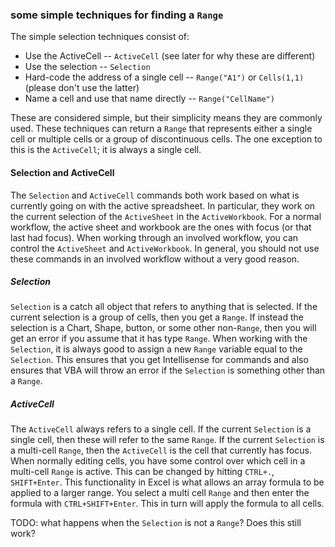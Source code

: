 ### some simple techniques for finding a `Range`

The simple selection techniques consist of:

* Use the ActiveCell -- `ActiveCell` (see later for why these are different)
* Use the selection -- `Selection`
* Hard-code the address of a single cell -- `Range("A1")` or `Cells(1,1)` (please don't use the latter)
* Name a cell and use that name directly -- `Range("CellName")`

These are considered simple, but their simplicity means they are commonly used.  These techniques can return a `Range` that represents either a single cell or multiple cells or a group of discontinuous cells.  The one exception to this is the `ActiveCell`; it is always a single cell.

#### Selection and ActiveCell

The `Selection` and `ActiveCell` commands both work based on what is currently going on with the active spreadsheet.  In particular, they work on the current selection of the `ActiveSheet` in the `ActiveWorkbook`.  For a normal workflow, the active sheet and workbook are the ones with focus (or that last had focus).  When working through an involved workflow, you can control the `ActiveSheet` and `ActiveWorkbook`.  In general, you should not use these commands in an involved workflow without a very good reason.

##### Selection

`Selection` is a catch all object that refers to anything that is selected.  If the current selection is a group of cells, then you get a `Range`.  If instead the selection is a Chart, Shape, button, or some other non-`Range`, then you will get an error if you assume that it has type `Range`.  When working with the `Selection`, it is always good to assign a new `Range` variable equal to the `Selection`.  This ensures that you get Intellisense for commands and also ensures that VBA will throw an error if the `Selection` is something other than a `Range`.

##### ActiveCell

The `ActiveCell` always refers to a single cell.  If the current `Selection` is a single cell, then these will refer to the same `Range`.  If the current `Selection` is a multi-cell `Range`, then the `ActiveCell` is the cell that currently has focus.  When normally editing cells, you have some control over which cell in a multi-cell `Range` is active.  This can be changed by hitting `CTRL+.`, `SHIFT+Enter`.  This functionality in Excel is what allows an array formula to be applied to a larger range. You select a multi cell `Range` and then enter the formula with `CTRL+SHIFT+Enter`.  This in turn will apply the formula to all cells.

TODO: what happens when the `Selection` is not a `Range`?  Does this still work?
